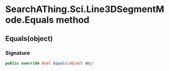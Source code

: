 # SearchAThing.Sci.Line3DSegmentMode.Equals method
## Equals(object)
### Signature
```csharp
public override bool Equals(object obj)
```

